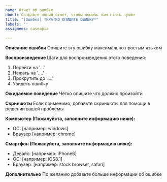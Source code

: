```yaml
---
name: Отчет об ошибке
about: Создайте новый отчет, чтобы помочь нам стать лучше
title: "[Ошибка] *КРАТКО ОПИШИТЕ ОШИБКУ*"
labels: ''
assignees: caseapia

---
```


**Описание ошибки**
Опишите эту ошибку максимально простым языком

**Воспроизведение**
Шаги для воспроизведения этого поведения:
1. Перейти на '...'
2. Нажать на '....'
3. Прокрутить до '....'
4. Увидеть ошибку

**Ожидаемое поведение**
Чётко опишите что должно произойти

**Скриншоты**
Если применимо, добавьте скриншоты для помощи в решении вашей проблемы

**Компьютер (Пожалуйста, заполните информацию ниже):**
 - ОС: [например: windows]
 - Браузер [например: chrome]

**Смартфон (Пожалуйста, заполните информацию ниже):**
 - Девайс: [например: iPhone6]
 - ОС: [например: iOS8.1]
 - Браузер: [например: stock browser, safari]

**Дополнительно**
По желанию добавьте больше информации об ошибке
